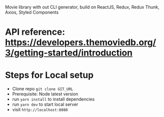 Movie library with out CLI generator, build on ReactJS, Redux, Redux Thunk, Axios, Styled Components

# API reference: https://developers.themoviedb.org/3/getting-started/introduction

# Steps for Local setup

- Clone repo `git clone GIT_URL`
- Prerequisite: Node latest version
- run `yarn install` to install dependencies
- run `yarn dev` to start local server
- visit `http://localhost:8080`
